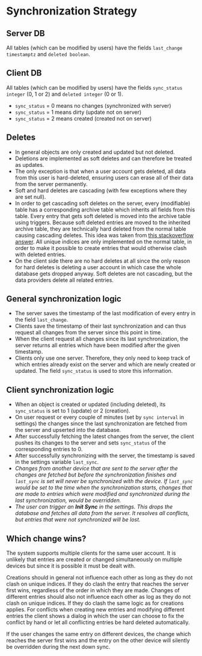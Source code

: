 # Synchronization Strategy

## Server DB
All tables (which can be modified by users) have the fields `last_change timestamptz` and `deleted boolean`.

## Client DB
All tables (which can be modified by users) have the fields `sync_status integer` (0, 1 or 2) and `deleted integer` (0 or 1).
* `sync_status` = 0 means no changes (synchronized with server)
* `sync_status` = 1 means dirty (update not on server)
* `sync_status` = 2 means created (created not on server)

## Deletes
* In general objects are only created and updated but not deleted.
* Deletions are implemented as soft deletes and can therefore be treated as updates.
* The only exception is that when a user account gets deleted, all data from this user is hard-deleted, ensuring users can erase all of their data from the server permanently.
* Soft and hard deletes are cascading (with few exceptions where they are set null).
* In order to get cascading soft deletes on the server, every (modifiable) table has a corresponding archive table which inherits all fields from this table. Every entry that gets soft deleted is moved into the archive table using triggers. Because soft deleted entries are moved to the inherited archive table, they are technically hard deleted from the normal table causing cascading deletes. This idea was taken from [this stackoverflow answer](https://stackoverflow.com/questions/506432/cascading-soft-delete). All unique indices are only implemented on the normal table, in order to make it possible to create entries that would otherwise clash with deleted entries. 
* On the client side there are no hard deletes at all since the only reason for hard deletes is deleting a user account in which case the whole database gets dropped anyway. Soft deletes are not cascading, but the data providers delete all related entries.

## General synchronization logic
* The server saves the timestamp of the last modification of every entry in the field `last_change`. 
* Clients save the timestamp of their last synchronization and can thus request all changes from the server since this point in time.
* When the client request all changes since its last synchronization, the server returns all entries which have been modified after the given timestamp.
* Clients only use one server. Therefore, they only need to keep track of which entries already exist on the server and which are newly created or updated. The field `sync_status` is used to store this information.

## Client synchronization logic
* When an object is created or updated (including deleted), its `sync_status` is set to 1 (update) or 2 (creation).
* On user request or every couple of minutes (set by `sync interval` in settings) the changes since the last synchronization are fetched from the server and upserted into the database.
* After successfully fetching the latest changes from the server, the client pushes its changes to the server and sets `sync_status` of the corresponding entries to 0.
* After successfully synchronizing with the server, the timestamp is saved in the settings variable `last_sync`.
* *Changes from another device that are sent to the server after the changes are fetched but before the synchronization finishes and `last_sync` is set will never be synchronized with the device. If `last_sync` would be set to the time when the synchronization starts, changes that are made to entries which were modified and synchronized during the last synchronization, would be overridden.*
* *The user can trigger an **Init Sync** in the settings. This drops the database and fetches all data from the server. It resolves all conflicts, but entries that were not synchronized will be lost.*

## Which change wins?
The system supports multiple clients for the same user account. 
It is unlikely that entries are created or changed simultaneously on multiple devices but since it is possible it must be dealt with.

Creations should in general not influence each other as long as they do not clash on unique indices.
If they do clash the entry that reaches the server first wins, regardless of the order in which they are made.
Changes of different entries should also not influence each other as log as they do not clash on unique indices.
If they do clash the same logic as for creations applies.
For conflicts when creating new entries and modifying different entries the client shows a dialog in which the user can choose to fix the conflict by hand or let all conflicting entries be hard deleted automatically.

If the user changes the same entry on different devices, the change which reaches the server first wins and the entry on the other device will silently be overridden during the next down sync.
